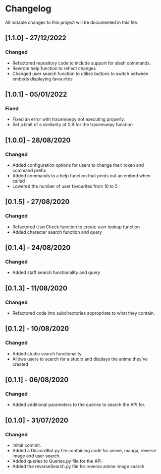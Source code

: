 # Changelog

All notable changes to this project will be documented in this file.

## [1.1.0] - 27/12/2022
### Changed
- Refactored repository code to include support for slash commands.
- Rewrote help function to reflect changes
- Changed user search function to utilise buttons to switch between embeds displaying favourites

## [1.0.1] - 05/01/2022
### Fixed
- Fixed an error with tracemoepy not executing properly.
- Set a limit of a similarity of 0.9 for the tracemoepy function

## [1.0.0] - 28/08/2020
### Changed
- Added configuration options for users to change their token and command prefix
- Added commands to a help function that prints out an embed when called
- Lowered the number of user favourites from 10 to 5

## [0.1.5] - 27/08/2020
### Changed
- Refactored UserCheck function to create user lookup function
- Added character search function and query

## [0.1.4] - 24/08/2020
### Changed
- Added staff search functionality and query

## [0.1.3] - 11/08/2020
### Changed
- Refactored code into subdirectories appropriate to what they contain.


## [0.1.2] - 10/08/2020
### Changed
- Added studio search functionality
- Allows users to search for a studio and displays the anime they've created

## [0.1.1] - 06/08/2020
### Changed
- Added additional parameters to the queries to search the API for.


## [0.1.0] - 31/07/2020
### Changed
- Initial commit.
- Added a DiscordBot.py file containing code for anime, manga, reverse image and user search.
- Added queries to Queries.py file for the API.
- Added the reverseSearch.py file for reverse anime image search.
